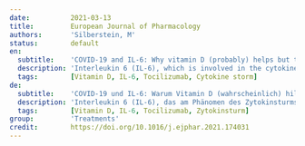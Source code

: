 ```yaml
---
date:          2021-03-13
title:         European Journal of Pharmacology
authors:       'Silberstein, M'
status:        default
en:
  subtitle:    'COVID-19 and IL-6: Why vitamin D (probably) helps but tocilizumab might not'
  description: 'Interleukin 6 (IL-6), which is involved in the cytokine storm phenomenon, is a therapeutic target in COVID-19, but monoclonal receptor antibody therapeutic agents such as tocilizumab have demonstrated mixed results. Could Vitamin D, which modulates IL-6, be more effective than currently deployed IL-6 antagonists, including tocilizumab, thereby presenting a useful therapeutic option in COVID-19? A narrative review of published trials examining the effect of Vitamin D administration in COVID-19 patients was conducted, and the theoretical basis for the use of tocilizumab as an IL-6 antagonist was compared with the immunomodulatory effect of Vitamin D on IL-6 production. Four of the six included studies reported a positive effect of Vitamin D on outcomes. While tocilizumab non-selectively blocks both anti-inflammatory and pro-inflammatory actions of IL-6, Vitamin D lowers immune cell IL-6 production, potentially reducing pro-inflammatory effects, but does not specifically target IL-6 receptors, avoiding any deleterious effect on the anti-inflammatory actions of IL-6. Vitamin D may have advantages over tocilizumab as an IL-6 immunomodulator, and, given that it is safe if administered under clinical supervision, there is a strong rationale for its use.'
  tags:        [Vitamin D, IL-6, Tocilizumab, Cytokine storm]
de:
  subtitle:    'COVID-19 und IL-6: Warum Vitamin D (wahrscheinlich) hilft, Tocilizumab aber vielleicht nicht'
  description: 'Interleukin 6 (IL-6), das am Phänomen des Zytokinsturms beteiligt ist, ist ein therapeutisches Ziel bei COVID-19, aber monoklonale Rezeptor-Antikörper-Therapeutika wie Tocilizumab haben unterschiedliche Ergebnisse gezeigt. Könnte Vitamin D, das IL-6 moduliert, wirksamer sein als die derzeit eingesetzten IL-6-Antagonisten, einschließlich Tocilizumab, und damit eine nützliche therapeutische Option für COVID-19 darstellen? Es wurde ein narrativer Überblick über veröffentlichte Studien erstellt, in denen die Wirkung einer Vitamin-D-Gabe bei COVID-19-Patienten untersucht wurde, und die theoretische Grundlage für den Einsatz von Tocilizumab als IL-6-Antagonist wurde mit der immunmodulatorischen Wirkung von Vitamin D auf die IL-6-Produktion verglichen. Vier der sechs eingeschlossenen Studien berichteten über eine positive Wirkung von Vitamin D auf die Behandlungsergebnisse. Während Tocilizumab nicht-selektiv sowohl die entzündungshemmenden als auch die entzündungsfördernden Wirkungen von IL-6 blockiert, senkt Vitamin D die IL-6-Produktion der Immunzellen und verringert damit möglicherweise die entzündungsfördernden Wirkungen, wirkt aber nicht spezifisch auf die IL-6-Rezeptoren, so dass eine schädliche Wirkung auf die entzündungshemmenden Wirkungen von IL-6 vermieden wird. Vitamin D könnte als IL-6-Immunmodulator Vorteile gegenüber Tocilizumab haben, und da es sicher ist, wenn es unter klinischer Aufsicht verabreicht wird, gibt es gute Gründe für seine Verwendung.' 
  tags:        [Vitamin D, IL-6, Tocilizumab, Zytokinsturm]
group:         'Treatments'
credit:        https://doi.org/10.1016/j.ejphar.2021.174031
---
```

